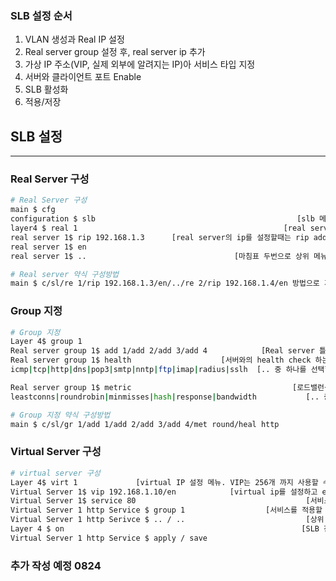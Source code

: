 ### SLB 설정 순서

1. VLAN 생성과 Real IP 설정
2. Real server group 설정 후, real server ip 추가
3. 가상 IP 주소(VIP, 실제 외부에 알려지는 IP)아 서비스 타입 지정
4. 서버와 클라이언트 포트 Enable
5. SLB 활성화
6. 적용/저장

## SLB 설정

---

### Real Server 구성

```bash
# Real Server 구성
main $ cfg
configuration $ slb                                             [slb 메뉴로 들어감]
layer4 $ real 1                                              [real server 1번 지정]
real server 1$ rip 192.168.1.3      [real server의 ip를 설정할때는 rip address이다]
real server 1$ en
real server 1$ ..                                 [마침표 두번으로 상위 메뉴로 이동]

# Real server 약식 구성방법
main $ c/sl/re 1/rip 192.168.1.3/en/../re 2/rip 192.168.1.4/en 방법으로 계속
```

### Group 지정

```bash
# Group 지정
Layer 4$ group 1
Real server group 1$ add 1/add 2/add 3/add 4            [Real server 틀을 추가한다.]
Real server group 1$ health                    [서버와의 health check 하는 기준 선택]
icmp|tcp|http|dns|pop3|smtp|nntp|ftp|imap|radius|sslh  [.. 중 하나를 선택할 수 있다.]

Real server group 1$ metric                                    [로드밸런싱 기법 선택]
leastconns|roundrobin|minmisses|hash|response|bandwidth           [.. 중 하나를 선택]

# Group 지정 약식 구성방법
main $ c/sl/gr 1/add 1/add 2/add 3/add 4/met round/heal http
```

### Virtual Server 구성

```bash
# virtual server 구성
Layer 4$ virt 1             [virtual IP 설정 메뉴. VIP는 256개 까지 사용할 수 있다.]
Virtual Server 1$ vip 192.168.1.10/en            [virtual ip를 설정하고 enable 진행]
Virtual Server 1$ service 80                                      [서비스 포트 지정]
Virtual Server 1 http Service $ group 1                  [서비스를 적용할 그룹 지정]
Virtual Server 1 http Serivce $ .. / ..                           [상위 메뉴로 이동]
Layer 4 $ on                                                     [SLB 전체를 활성화]
Virtual Server 1 http Service $ apply / save                              [저장하기] 
```

### 추가 작성 예정 0824
